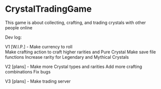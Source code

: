 # CrystalTradingGame
This game is about collecting, crafting, and trading crystals with other people online

Dev log:

V1 [W.I.P.] - 
	Make currency to roll  
	Make crafting action to craft higher rarities and Pure Crystal
	Make save file functions
	Increase rarity for Legendary and Mythical Crystals

V2 [plans] - 
	Make more Crystal types and rarities
	Add more crafting combinations
	Fix bugs

V3 [plans] - 
	Make trading server
 	
